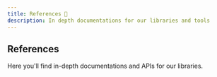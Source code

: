 ```yaml
---
title: References 📖
description: In depth documentations for our libraries and tools 
---
```


## References

Here you'll find in-depth documentations and APIs for our libraries. 
